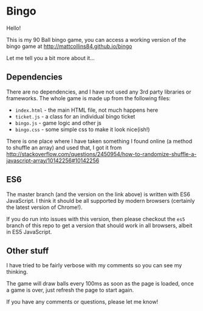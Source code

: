 # Bingo

Hello!

This is my 90 Ball bingo game, you can access a working version of the bingo game at http://mattcollins84.github.io/bingo

Let me tell you a bit more about it...

## Dependencies
There are no dependencies, and I have not used any 3rd party libraries or frameworks. The whole game is made up from the following files:

* `index.html` - the main HTML file, not much happens here
* `ticket.js` - a class for an individual bingo ticket
* `bingo.js` - game logic and other js
* `bingo.css` - some simple css to make it look nice(ish!)

There is one place where I have taken something I found online (a method to shuffle an array) and used that, I got it from http://stackoverflow.com/questions/2450954/how-to-randomize-shuffle-a-javascript-array/10142256#10142256

## ES6
The master branch (and the version on the link above) is written with ES6 JavaScript. I think it should be all supported by modern browsers (certainly the latest version of Chrome!).

If you do run into issues with this version, then please checkout the `es5` branch of this repo to get a version that should work in all browsers, albeit in ES5 JavaScript.

## Other stuff
I have tried to be fairly verbose with my comments so you can see my thinking.

The game will draw balls every 100ms as soon as the page is loaded, once a game is over, just refresh the page to start again.

If you have any comments or questions, please let me know!